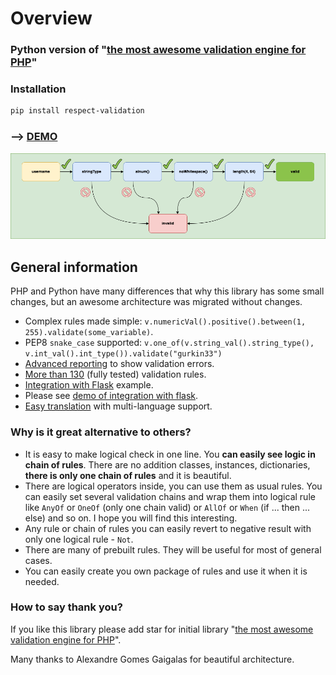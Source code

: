# Overview

### Python version of "[the most awesome validation engine for PHP](https://github.com/Respect/Validation)"

### Installation

```bash
pip install respect-validation
```

### --> [DEMO](/respect_validation/demo.html)

<p align="center">
  <img src="./logo_schema_slim.png" />
</p>

## General information

PHP and Python have many differences that why this library has some small changes, but an awesome architecture was migrated without changes.

- Complex rules made simple: `v.numericVal().positive().between(1, 255).validate(some_variable)`.
- PEP8 `snake_case` supported: `v.one_of(v.string_val().string_type(), v.int_val().int_type()).validate("gurkin33")`
- [Advanced reporting](feature-guide.md#getting-all-messages-as-a-dict) to show validation errors.
- [More than 130](list-of-rules.md) (fully tested) validation rules.
- [Integration with Flask](./flask%20integration/2_simple_flask.md) example.
- Please see [demo of integration with flask](/respect_validation/demo.html).
- [Easy translation](/respect_validation/translation/) with multi-language support.

### Why is it great alternative to others?

- It is easy to make logical check in one line. You __can easily see logic
in chain of rules__. There are no addition classes, instances,
dictionaries, __there is only one chain of rules__ and it is
beautiful.
- There are logical operators inside, you can use them as usual rules.
You can easily set several validation chains and wrap them into
logical rule like `AnyOf` or `OneOf` (only one chain valid) or
`AllOf` or `When` (if ... then ... else) and so on. I hope you will
find this interesting.
- Any rule or chain of rules you can easily revert to negative result
with only one logical rule - `Not`.
- There are many of prebuilt rules. They will be useful for most of
general cases.
- You can easily create you own package of rules and use it when it is
needed.

### How to say thank you?

If you like this library please add star for initial library
"[the most awesome validation engine for PHP](https://github.com/Respect/Validation)".

Many thanks to Alexandre Gomes Gaigalas for beautiful architecture.

